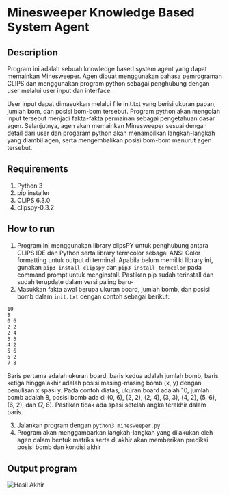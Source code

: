 # Minesweeper Knowledge Based System Agent

## Description
Program ini adalah sebuah knowledge based system agent yang dapat memainkan Minesweeper. Agen dibuat menggunakan bahasa pemrograman CLIPS dan menggunakan program python sebagai penghubung dengan user melalui user input dan interface. 

User input dapat dimasukkan melalui file init.txt yang berisi ukuran papan, jumlah bom, dan posisi bom-bom tersebut. Program python akan mengolah input tersebut menjadi fakta-fakta permainan sebagai pengetahuan dasar agen. Selanjutnya, agen akan memainkan Minesweeper sesuai dengan detail dari user dan progaram python akan menampilkan langkah-langkah yang diambil agen, serta mengembalikan posisi bom-bom menurut agen tersebut.

## Requirements 
1. Python 3
2. pip installer
3. CLIPS 6.3.0
4. clipspy-0.3.2

## How to run
1. Program ini menggunakan library clipsPY untuk penghubung antara CLIPS IDE dan Python serta library termcolor sebagai ANSI Color formatting untuk output di terminal. Apabila belum memiliki library ini, gunakan `pip3 install clipspy` dan `pip3 install termcolor` pada command prompt untuk menginstall. Pastikan pip sudah terinstall dan sudah terupdate dalam versi paling baru-
2. Masukkan fakta awal berupa ukuran board, jumlah bomb, dan posisi bomb dalam `init.txt` dengan contoh sebagai berikut:
```
10
8
0 6
2 2
2 4
3 3
4 2
5 6
6 2
7 8
```
Baris pertama adalah ukuran board, baris kedua adalah jumlah bomb, baris ketiga hingga akhir adalah posisi masing-masing bomb (x, y) dengan penulisan x spasi y. Pada contoh diatas, ukuran board adalah 10, jumlah bomb adalah 8, posisi bomb ada di (0, 6), (2, 2), (2, 4), (3, 3), (4, 2), (5, 6), (6, 2), dan (7, 8). Pastikan tidak ada spasi setelah angka terakhir dalam baris. 

3. Jalankan program dengan `python3 minesweeper.py `
4. Program akan menggambarkan langkah-langkah yang dilakukan oleh agen dalam bentuk matriks serta di akhir akan memberikan prediksi posisi bomb dan kondisi akhir


## Output program
![Hasil Akhir](https://github.com/yasyfiana/KBS_Agenminesweeper/blob/main/Result.png)